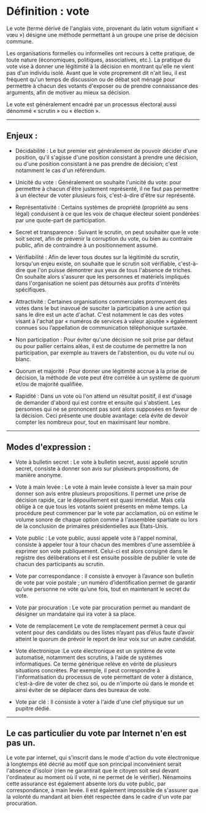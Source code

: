# Définition : vote

Le vote (terme dérivé de l'anglais vote, provenant du latin votum signifiant « vœu ») 
désigne une méthode permettant à un groupe une prise de décision commune. 

Les organisations formelles ou informelles ont recours à cette pratique, de toute nature 
(économiques, politiques, associatives, etc.). La pratique du vote vise à donner une légitimité 
à la décision en montrant qu'elle ne vient pas d'un individu isolé. Avant que le vote proprement 
dit n'ait lieu, il est fréquent qu'un temps de discussion ou de débat soit ménagé pour permettre à 
chacun des votants d'exposer ou de prendre connaissance des arguments, afin de motiver au 
mieux sa décision.

Le vote est généralement encadré par un processus électoral aussi dénommé « scrutin » ou « élection ».

---

## Enjeux : 

* Décidabilité : 
Le but premier est généralement de pouvoir décider d'une position, qu'il s'agisse d'une position 
consistant à prendre une décision, ou d'une position consistant à ne pas prendre de décision; 
c'est notamment le cas d'un référendum.

* Unicité du vote :
Généralement on souhaite l'unicité du vote: pour permettre à chacun d'être justement représenté, 
il ne faut pas permettre à un électeur de voter plusieurs fois, c'est-à-dire d'être sur représenté.

* Représentativité :
Certains systèmes de propriété (propriété au sens légal) conduisent à ce que les voix de chaque 
électeur soient pondérées par une quote-part de participation.

* Secret et transparence :
Suivant le scrutin, on peut souhaiter que le vote soit secret, afin de prévenir la corruption du 
vote, ou bien au contraire public, afin de contraindre à un positionnement assumé.

* Vérifiabilité :
Afin de lever tous doutes sur la légitimité du scrutin, lorsqu'un enjeu existe, on souhaite que 
le scrutin soit vérifiable, c'est-à-dire que l'on puisse démontrer aux yeux de tous l'absence de 
triches. On souhaite alors s'assurer que les personnes et matériels impliqués dans l'organisation ne 
soient pas détournés aux profits d'intérêts spécifiques.

* Attractivité :
Certaines organisations commerciales promeuvent des votes dans le but inavoué de susciter la 
participation à une action qui sans le dire est un acte d'achat. C'est notamment le cas des votes 
visant à l'achat par « numéros de services à valeur ajoutée » également connues sou l’appellation de 
communication téléphonique surtaxée.

* Non participation :
Pour éviter qu'une décision ne soit prise par défaut ou pour pallier certains aléas, il est de 
coutume de permettre la non participation, par exemple au travers de l'abstention, ou du vote nul 
ou blanc.

* Quorum et majorité :
Pour donner une légitimité accrue à la prise de décision, la méthode de vote peut être corrélée à 
un système de quorum et/ou de majorité qualifiée.

* Rapidité :
Dans un vote où l'on attend un résultat positif, il est d'usage de demander d'abord qui est contre 
et ensuite qui s'abstient. Les personnes qui ne se prononcent pas sont alors supposées en faveur 
de la décision. Ceci présente une double avantage: cela évite de devoir compter les nombreux pour, 
tout en maximisant leur nombre.

---

## Modes d'expression : 

* Vote à bulletin secret : Le vote à bulletin secret, aussi appelé scrutin secret, 
consiste à donner son avis sur 
plusieurs propositions, de manière anonyme. 

* Vote à main levée : 
Le vote à main levée consiste à lever sa main pour donner son avis entre plusieurs propositions. 
Il permet une prise de décision rapide, car le dépouillement est quasi immédiat. Mais cela oblige 
à ce que tous les votants soient présents en même temps.
La procédure peut commencer par le vote par acclamation, où on estime le volume 
sonore de chaque option comme à l'assemblée spartiate ou lors de la conclusion de 
primaires présidentielles aux États-Unis.

* Vote public :
Le vote public, aussi appelé vote à l'appel nominal, consiste à appeler tour à tour 
chacun des membres d'une assemblée à exprimer son vote publiquement. Celui-ci est alors 
consigné dans le registre des délibérations et il est ensuite possible de publier 
le vote de chacun des participants au scrutin.

* Vote par correspondance :
il consiste à envoyer à l’avance son bulletin 
de vote par voie postale ; un numéro d’identification permet de garantir qu’une personne ne vote 
qu’une fois, tout en maintenant le secret du vote.

* Vote par procuration : Le vote par procuration permet au mandant de désigner un mandataire qui 
ira voter à sa place. 

* Vote de remplacement
Le vote de remplacement permet à ceux qui votent pour des candidats ou des listes n’ayant pas 
d’élus faute d’avoir atteint le quorum de prévoir le report de leur voix sur un autre candidat.

* Vote électronique :Le vote électronique est un système de vote automatisé, notamment des 
scrutins, à l'aide de 
systèmes informatiques. Ce terme générique relève en vérité de plusieurs situations concrètes. 
Par exemple, il peut correspondre à l'informatisation du processus de vote permettant de voter 
à distance, c’est-à-dire de voter de chez soi, ou de n'importe où dans le monde et ainsi éviter 
de se déplacer dans des bureaux de vote.

* Vote par clé : 
Il consiste à voter à l'aide d'une clef physique sur un pupitre dédié.

---

## Le cas particulier du vote par Internet n'en est pas un.
Le vote par internet, qui s'inscrit dans le mode d'action du vote électronique à 
longtemps été décrié au motif que son principal inconvénient 
serait l'absence d'isoloir (rien ne garantirait que le citoyen soit seul devant 
l'ordinateur au moment où il vote, ni ne permet de le vérifier). Nénamoins cette assurance 
est également absente lors du vote public, par correspondance, à main levée. Il est également 
impossible de s'assurer que la volonté du mandant ait bien étét respectée dans le cadre 
d'un vote par procuration.